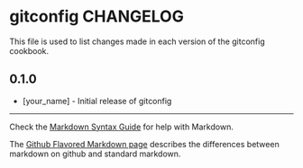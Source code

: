 gitconfig CHANGELOG
===================

This file is used to list changes made in each version of the gitconfig cookbook.

0.1.0
-----
- [your_name] - Initial release of gitconfig

- - -
Check the [Markdown Syntax Guide](http://daringfireball.net/projects/markdown/syntax) for help with Markdown.

The [Github Flavored Markdown page](http://github.github.com/github-flavored-markdown/) describes the differences between markdown on github and standard markdown.
